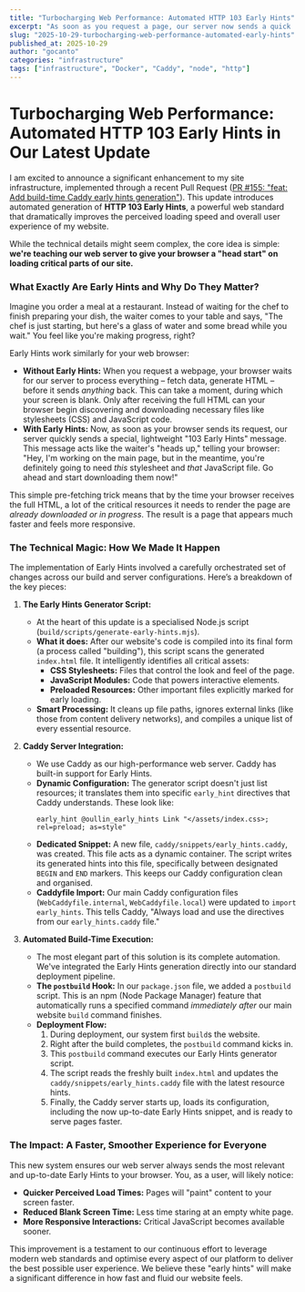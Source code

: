 ```yaml
---
title: "Turbocharging Web Performance: Automated HTTP 103 Early Hints"
excerpt: "As soon as you request a page, our server now sends a quick '103 Early Hints' message, telling your browser to immediately start downloading key files like CSS and JavaScript before the main HTML is even ready. By the time the full page arrives, your browser already has these critical assets, making the site appear to load much faster and feel more responsive."
slug: "2025-10-29-turbocharging-web-performance-automated-early-hints"
published_at: 2025-10-29
author: "gocanto"
categories: "infrastructure"
tags: ["infrastructure", "Docker", "Caddy", "node", "http"]
---
```


# Turbocharging Web Performance: Automated HTTP 103 Early Hints in Our Latest Update

I am excited to announce a significant enhancement to my site infrastructure, implemented through a recent Pull Request ([PR #155: "feat: Add build-time Caddy early hints generation"](https://github.com/oullin/web/pull/155)). 
This update introduces automated generation of **HTTP 103 Early Hints**, a powerful web standard that dramatically improves the perceived loading speed and overall user experience of my website.

While the technical details might seem complex, the core idea is simple: **we're teaching our web server to give your browser a "head start" on loading critical parts of our site.**

### What Exactly Are Early Hints and Why Do They Matter?

Imagine you order a meal at a restaurant. Instead of waiting for the chef to finish preparing your dish, the waiter comes to your table and says, "The chef is just starting, but here's a glass of water and some bread while you wait." You feel like you're making progress, right?

Early Hints work similarly for your web browser:

* **Without Early Hints:** When you request a webpage, your browser waits for our server to process everything – fetch data, generate HTML – before it sends *anything* back. This can take a moment, during which your screen is blank. Only after receiving the full HTML can your browser begin discovering and downloading necessary files like stylesheets (CSS) and JavaScript code.
* **With Early Hints:** Now, as soon as your browser sends its request, our server quickly sends a special, lightweight "103 Early Hints" message. This message acts like the waiter's "heads up," telling your browser: "Hey, I'm working on the main page, but in the meantime, you're definitely going to need *this* stylesheet and *that* JavaScript file. Go ahead and start downloading them now!"

This simple pre-fetching trick means that by the time your browser receives the full HTML, a lot of the critical resources it needs to render the page are *already downloaded or in progress*. The result is a page that appears much faster and feels more responsive.

### The Technical Magic: How We Made It Happen

The implementation of Early Hints involved a carefully orchestrated set of changes across our build and server configurations. Here’s a breakdown of the key pieces:

1.  **The Early Hints Generator Script:**
    * At the heart of this update is a specialised Node.js script (`build/scripts/generate-early-hints.mjs`).
    * **What it does:** After our website's code is compiled into its final form (a process called "building"), this script scans the generated `index.html` file. It intelligently identifies all critical assets:
        * **CSS Stylesheets:** Files that control the look and feel of the page.
        * **JavaScript Modules:** Code that powers interactive elements.
        * **Preloaded Resources:** Other important files explicitly marked for early loading.
    * **Smart Processing:** It cleans up file paths, ignores external links (like those from content delivery networks), and compiles a unique list of every essential resource.

2.  **Caddy Server Integration:**
    * We use Caddy as our high-performance web server. Caddy has built-in support for Early Hints.
    * **Dynamic Configuration:** The generator script doesn't just list resources; it translates them into specific `early_hint` directives that Caddy understands. These look like:
        ```caddy
        early_hint @oullin_early_hints Link "</assets/index.css>; rel=preload; as=style"
        ```
    * **Dedicated Snippet:** A new file, `caddy/snippets/early_hints.caddy`, was created. This file acts as a dynamic container. The script writes its generated hints into this file, specifically between designated `BEGIN` and `END` markers. This keeps our Caddy configuration clean and organised.
    * **Caddyfile Import:** Our main Caddy configuration files (`WebCaddyfile.internal`, `WebCaddyfile.local`) were updated to `import early_hints`. This tells Caddy, "Always load and use the directives from our `early_hints.caddy` file."

3.  **Automated Build-Time Execution:**
    * The most elegant part of this solution is its complete automation. We've integrated the Early Hints generation directly into our standard deployment pipeline.
    * **The `postbuild` Hook:** In our `package.json` file, we added a `postbuild` script. This is an npm (Node Package Manager) feature that automatically runs a specified command *immediately after* our main website `build` command finishes.
    * **Deployment Flow:**
        1.  During deployment, our system first `build`s the website.
        2.  Right after the build completes, the `postbuild` command kicks in.
        3.  This `postbuild` command executes our Early Hints generator script.
        4.  The script reads the freshly built `index.html` and updates the `caddy/snippets/early_hints.caddy` file with the latest resource hints.
        5.  Finally, the Caddy server starts up, loads its configuration, including the now up-to-date Early Hints snippet, and is ready to serve pages faster.

### The Impact: A Faster, Smoother Experience for Everyone

This new system ensures our web server always sends the most relevant and up-to-date Early Hints to your browser. You, as a user, will likely notice:

* **Quicker Perceived Load Times:** Pages will "paint" content to your screen faster.
* **Reduced Blank Screen Time:** Less time staring at an empty white page.
* **More Responsive Interactions:** Critical JavaScript becomes available sooner.

This improvement is a testament to our continuous effort to leverage modern web standards and optimise every aspect of our platform to deliver the best possible user experience. We believe these "early hints" will make a significant difference in how fast and fluid our website feels.

